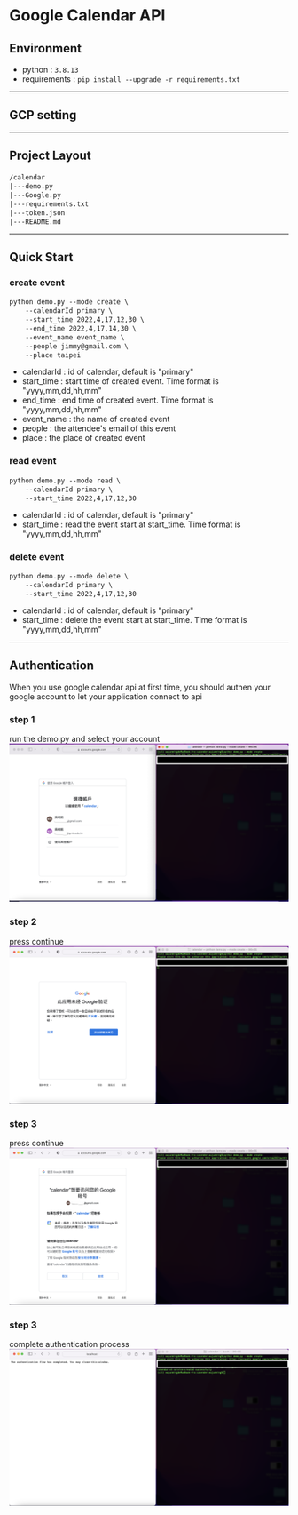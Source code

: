 # Google Calendar API
## Environment
- python : ```3.8.13```
- requirements : ```pip install --upgrade -r requirements.txt```
***
## GCP setting
***
## Project Layout
```
/calendar
|---demo.py
|---Google.py
|---requirements.txt
|---token.json
|---README.md
```
***
## Quick Start
### create event
```
python demo.py --mode create \
    --calendarId primary \
    --start_time 2022,4,17,12,30 \
    --end_time 2022,4,17,14,30 \
    --event_name event_name \
    --people jimmy@gmail.com \
    --place taipei

```
- calendarId : id of calendar, default is "primary"
- start_time : start time of created event. Time format is "yyyy,mm,dd,hh,mm"
- end_time : end time of created event. Time format is "yyyy,mm,dd,hh,mm"
- event_name : the name of created event
- people : the attendee's email of this event
- place : the place of created event
  
### read event
```
python demo.py --mode read \
    --calendarId primary \
    --start_time 2022,4,17,12,30 

```
- calendarId : id of calendar, default is "primary"
- start_time : read the event start at start_time. Time format is "yyyy,mm,dd,hh,mm"

### delete event
```
python demo.py --mode delete \
    --calendarId primary \
    --start_time 2022,4,17,12,30 

```
- calendarId : id of calendar, default is "primary"
- start_time : delete the event start at start_time. Time format is "yyyy,mm,dd,hh,mm"

***
## Authentication  
When you use google calendar api at first time, you should authen your google account to let your application connect to api
### step 1
run the demo.py and select your account
<img src="./src/pic/step 1.png" />

### step 2
press continue
<img src="./src/pic/step 2.png" />

### step 3
press continue
<img src="./src/pic/step 3.png" />

### step 3
complete authentication process
<img src="./src/pic/step 4.png" />